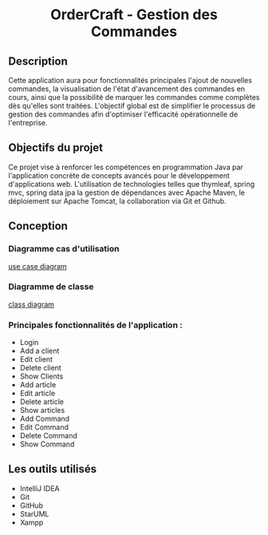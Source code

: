<h1 align="center">
  OrderCraft - Gestion des Commandes
</h1>

## Description
Cette application aura pour fonctionnalités principales l'ajout de nouvelles commandes, la visualisation de l'état d'avancement des commandes en cours, ainsi que la possibilité de marquer les commandes comme complètes dès qu'elles sont traitées. L'objectif global est de simplifier le processus de gestion des commandes afin d'optimiser l'efficacité opérationnelle de l'entreprise.
## Objectifs du projet
Ce projet vise à renforcer les compétences en programmation Java par l'application concrète de concepts avancés pour le développement d'applications web. L'utilisation de technologies telles que thymleaf, spring mvc, spring data jpa la gestion de dépendances avec Apache Maven, le déploiement sur Apache Tomcat, la collaboration via Git et Github.

## Conception
### Diagramme cas d'utilisation
[use case diagram](imgs/Use_Case_Diagram.png)
### Diagramme de classe
[class diagram](imgs/class_diagram.png)
### Principales fonctionnalités de l'application :
- Login
- Add a client
- Edit client
- Delete client
- Show Clients
- Add article
- Edit article
- Delete article
- Show articles
- Add Command
- Edit Command
- Delete Command
- Show Command


## Les outils utilisés <a name = "outils-utilisés"></a>
- IntelliJ IDEA
- Git
- GitHub
- StarUML
- Xampp
